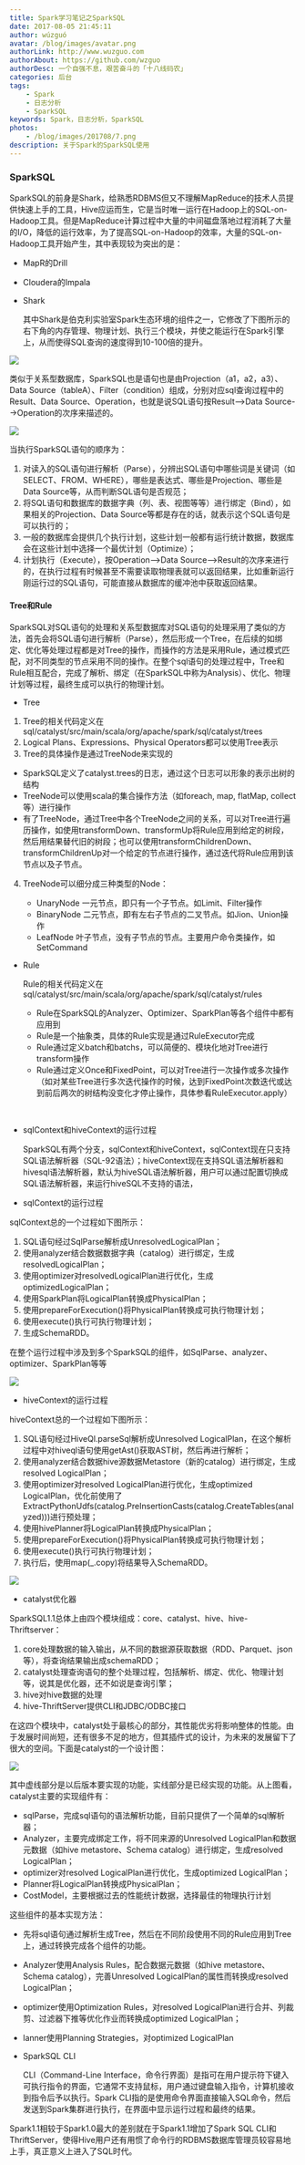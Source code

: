 ```yaml
---
title: Spark学习笔记之SparkSQL
date: 2017-08-05 21:45:11 
author: wúzguó
avatar: /blog/images/avatar.png
authorLink: http://www.wuzguo.com
authorAbout: https://github.com/wzguo
authorDesc: 一个自强不息，艰苦奋斗的「十八线码农」
categories: 后台
tags: 
	- Spark
	- 日志分析
	- SparkSQL
keywords: Spark，日志分析，SparkSQL
photos:
	- /blog/images/201708/7.png
description: 关于Spark的SparkSQL使用
---
```


### SparkSQL

SparkSQL的前身是Shark，给熟悉RDBMS但又不理解MapReduce的技术人员提供快速上手的工具，Hive应运而生，它是当时唯一运行在Hadoop上的SQL-on-Hadoop工具。但是MapReduce计算过程中大量的中间磁盘落地过程消耗了大量的I/O，降低的运行效率，为了提高SQL-on-Hadoop的效率，大量的SQL-on-Hadoop工具开始产生，其中表现较为突出的是：

- MapR的Drill
- Cloudera的Impala
- Shark

  其中Shark是伯克利实验室Spark生态环境的组件之一，它修改了下图所示的右下角的内存管理、物理计划、执行三个模块，并使之能运行在Spark引擎上，从而使得SQL查询的速度得到10-100倍的提升。

![](/blog/images/201708/7.png)

  类似于关系型数据库，SparkSQL也是语句也是由Projection（a1，a2，a3）、Data Source（tableA）、Filter（condition）组成，分别对应sql查询过程中的Result、Data Source、Operation，也就是说SQL语句按Result-->Data Source-->Operation的次序来描述的。

![](/blog/images/201708/8.png)

当执行SparkSQL语句的顺序为：

1. 对读入的SQL语句进行解析（Parse），分辨出SQL语句中哪些词是关键词（如SELECT、FROM、WHERE），哪些是表达式、哪些是Projection、哪些是Data Source等，从而判断SQL语句是否规范；
2. 将SQL语句和数据库的数据字典（列、表、视图等等）进行绑定（Bind），如果相关的Projection、Data Source等都是存在的话，就表示这个SQL语句是可以执行的；
3. 一般的数据库会提供几个执行计划，这些计划一般都有运行统计数据，数据库会在这些计划中选择一个最优计划（Optimize）；
4. 计划执行（Execute），按Operation-->Data Source-->Result的次序来进行的，在执行过程有时候甚至不需要读取物理表就可以返回结果，比如重新运行刚运行过的SQL语句，可能直接从数据库的缓冲池中获取返回结果。

#### Tree和Rule

SparkSQL对SQL语句的处理和关系型数据库对SQL语句的处理采用了类似的方法，首先会将SQL语句进行解析（Parse），然后形成一个Tree，在后续的如绑定、优化等处理过程都是对Tree的操作，而操作的方法是采用Rule，通过模式匹配，对不同类型的节点采用不同的操作。在整个sql语句的处理过程中，Tree和Rule相互配合，完成了解析、绑定（在SparkSQL中称为Analysis）、优化、物理计划等过程，最终生成可以执行的物理计划。

- Tree

1. Tree的相关代码定义在sql/catalyst/src/main/scala/org/apache/spark/sql/catalyst/trees
2. Logical Plans、Expressions、Physical Operators都可以使用Tree表示
3. Tree的具体操作是通过TreeNode来实现的
  - SparkSQL定义了catalyst.trees的日志，通过这个日志可以形象的表示出树的结构
  - TreeNode可以使用scala的集合操作方法（如foreach, map, flatMap, collect等）进行操作
  - 有了TreeNode，通过Tree中各个TreeNode之间的关系，可以对Tree进行遍历操作，如使用transformDown、transformUp将Rule应用到给定的树段，然后用结果替代旧的树段；也可以使用transformChildrenDown、transformChildrenUp对一个给定的节点进行操作，通过迭代将Rule应用到该节点以及子节点。
4. TreeNode可以细分成三种类型的Node：

   - UnaryNode 一元节点，即只有一个子节点。如Limit、Filter操作
   - BinaryNode 二元节点，即有左右子节点的二叉节点。如Jion、Union操作
   - LeafNode 叶子节点，没有子节点的节点。主要用户命令类操作，如SetCommand

- Rule

  Rule的相关代码定义在sql/catalyst/src/main/scala/org/apache/spark/sql/catalyst/rules

  - Rule在SparkSQL的Analyzer、Optimizer、SparkPlan等各个组件中都有应用到
  - Rule是一个抽象类，具体的Rule实现是通过RuleExecutor完成
  - Rule通过定义batch和batchs，可以简便的、模块化地对Tree进行transform操作
  - Rule通过定义Once和FixedPoint，可以对Tree进行一次操作或多次操作（如对某些Tree进行多次迭代操作的时候，达到FixedPoint次数迭代或达到前后两次的树结构没变化才停止操作，具体参看RuleExecutor.apply）

  ​

- sqlContext和hiveContext的运行过程

   SparkSQL有两个分支，sqlContext和hiveContext，sqlContext现在只支持SQL语法解析器（SQL-92语法）；hiveContext现在支持SQL语法解析器和hivesql语法解析器，默认为hiveSQL语法解析器，用户可以通过配置切换成SQL语法解析器，来运行hiveSQL不支持的语法，

- sqlContext的运行过程

sqlContext总的一个过程如下图所示：

1. SQL语句经过SqlParse解析成UnresolvedLogicalPlan；
2. 使用analyzer结合数据数据字典（catalog）进行绑定，生成resolvedLogicalPlan；
3. 使用optimizer对resolvedLogicalPlan进行优化，生成optimizedLogicalPlan；
4. 使用SparkPlan将LogicalPlan转换成PhysicalPlan；
5. 使用prepareForExecution()将PhysicalPlan转换成可执行物理计划；
6. 使用execute()执行可执行物理计划；
7. 生成SchemaRDD。

在整个运行过程中涉及到多个SparkSQL的组件，如SqlParse、analyzer、optimizer、SparkPlan等等

![](/blog/images/201708/9.jpg)

- hiveContext的运行过程

hiveContext总的一个过程如下图所示：

1. SQL语句经过HiveQl.parseSql解析成Unresolved LogicalPlan，在这个解析过程中对hiveql语句使用getAst()获取AST树，然后再进行解析；
2. 使用analyzer结合数据hive源数据Metastore（新的catalog）进行绑定，生成resolved LogicalPlan；
3. 使用optimizer对resolved LogicalPlan进行优化，生成optimized LogicalPlan，优化前使用了ExtractPythonUdfs(catalog.PreInsertionCasts(catalog.CreateTables(analyzed)))进行预处理；
4. 使用hivePlanner将LogicalPlan转换成PhysicalPlan；
5. 使用prepareForExecution()将PhysicalPlan转换成可执行物理计划；
6. 使用execute()执行可执行物理计划；
7. 执行后，使用map(_.copy)将结果导入SchemaRDD。

![](/blog/images/201708/10.jpg)

- catalyst优化器

SparkSQL1.1总体上由四个模块组成：core、catalyst、hive、hive-Thriftserver：

1. core处理数据的输入输出，从不同的数据源获取数据（RDD、Parquet、json等），将查询结果输出成schemaRDD；
2. catalyst处理查询语句的整个处理过程，包括解析、绑定、优化、物理计划等，说其是优化器，还不如说是查询引擎；
3. hive对hive数据的处理
4. hive-ThriftServer提供CLI和JDBC/ODBC接口

在这四个模块中，catalyst处于最核心的部分，其性能优劣将影响整体的性能。由于发展时间尚短，还有很多不足的地方，但其插件式的设计，为未来的发展留下了很大的空间。下面是catalyst的一个设计图：

![](/blog/images/201708/11.png)

其中虚线部分是以后版本要实现的功能，实线部分是已经实现的功能。从上图看，catalyst主要的实现组件有：

- sqlParse，完成sql语句的语法解析功能，目前只提供了一个简单的sql解析器；
- Analyzer，主要完成绑定工作，将不同来源的Unresolved LogicalPlan和数据元数据（如hive metastore、Schema catalog）进行绑定，生成resolved LogicalPlan；
- optimizer对resolved LogicalPlan进行优化，生成optimized LogicalPlan；
- Planner将LogicalPlan转换成PhysicalPlan；
- CostModel，主要根据过去的性能统计数据，选择最佳的物理执行计划

这些组件的基本实现方法：

- 先将sql语句通过解析生成Tree，然后在不同阶段使用不同的Rule应用到Tree上，通过转换完成各个组件的功能。
- Analyzer使用Analysis Rules，配合数据元数据（如hive metastore、Schema catalog），完善Unresolved LogicalPlan的属性而转换成resolved LogicalPlan；
- optimizer使用Optimization Rules，对resolved LogicalPlan进行合并、列裁剪、过滤器下推等优化作业而转换成optimized LogicalPlan；
- lanner使用Planning Strategies，对optimized LogicalPlan



- SparkSQL CLI

  CLI（Command-Line Interface，命令行界面）是指可在用户提示符下键入可执行指令的界面，它通常不支持鼠标，用户通过键盘输入指令，计算机接收到指令后予以执行。Spark CLI指的是使用命令界面直接输入SQL命令，然后发送到Spark集群进行执行，在界面中显示运行过程和最终的结果。

Spark1.1相较于Spark1.0最大的差别就在于Spark1.1增加了Spark SQL CLI和ThriftServer，使得Hive用户还有用惯了命令行的RDBMS数据库管理员较容易地上手，真正意义上进入了SQL时代。


